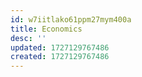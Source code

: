 ```yaml
---
id: w7iitlako61ppm27mym400a
title: Economics
desc: ''
updated: 1727129767486
created: 1727129767486
---
```

